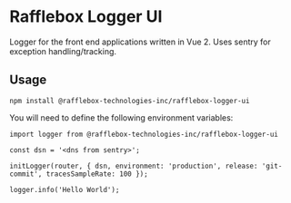 # Rafflebox Logger UI

Logger for the front end applications written in Vue 2. Uses sentry for exception handling/tracking.

## Usage

`npm install @rafflebox-technologies-inc/rafflebox-logger-ui`

You will need to define the following environment variables:

```
import logger from @rafflebox-technologies-inc/rafflebox-logger-ui

const dsn = '<dns from sentry>';

initLogger(router, { dsn, environment: 'production', release: 'git-commit', tracesSampleRate: 100 });

logger.info('Hello World');
```

